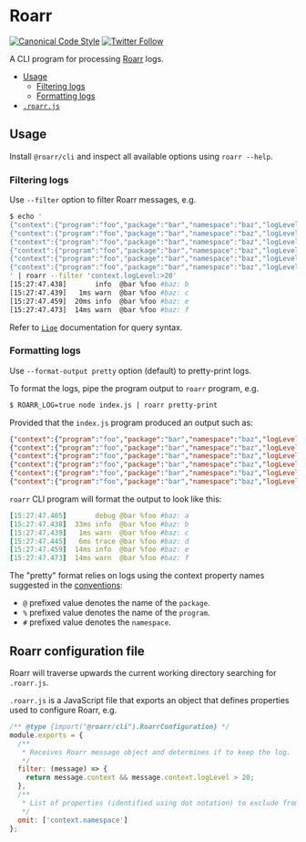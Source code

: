 # Roarr

[![Canonical Code Style](https://img.shields.io/badge/code%20style-canonical-blue.svg?style=flat-square)](https://github.com/gajus/canonical)
[![Twitter Follow](https://img.shields.io/twitter/follow/kuizinas.svg?style=social&label=Follow)](https://twitter.com/kuizinas)

A CLI program for processing [Roarr](https://github.com/gajus/roarr) logs.

* [Usage](#usage)
  * [Filtering logs](#filtering-logs)
  * [Formatting logs](#formatting-logs)
* [`.roarr.js`](#roarr-configuration-file)

## Usage

Install `@roarr/cli` and inspect all available options using `roarr --help`.

### Filtering logs

Use `--filter` option to filter Roarr messages, e.g.

```bash
$ echo '
{"context":{"program":"foo","package":"bar","namespace":"baz","logLevel":20},"message":"a","sequence":0,"time":1533310067405,"version":"2.0.0"}
{"context":{"program":"foo","package":"bar","namespace":"baz","logLevel":30},"message":"b","sequence":1,"time":1533310067438,"version":"2.0.0"}
{"context":{"program":"foo","package":"bar","namespace":"baz","logLevel":40},"message":"c","sequence":2,"time":1533310067439,"version":"2.0.0"}
{"context":{"program":"foo","package":"bar","namespace":"baz","logLevel":10},"message":"d","sequence":3,"time":1533310067445,"version":"2.0.0"}
{"context":{"program":"foo","package":"bar","namespace":"baz","logLevel":30},"message":"e","sequence":4,"time":1533310067459,"version":"2.0.0"}
{"context":{"program":"foo","package":"bar","namespace":"baz","logLevel":40},"message":"f","sequence":5,"time":1533310067473,"version":"2.0.0"}
' | roarr --filter 'context.logLevel:>20'
[15:27:47.438]       info  @bar %foo #baz: b
[15:27:47.439]   1ms warn  @bar %foo #baz: c
[15:27:47.459]  20ms info  @bar %foo #baz: e
[15:27:47.473]  14ms warn  @bar %foo #baz: f
```

Refer to [`Liqe`](https://github.com/gajus/liqe) documentation for query syntax.

### Formatting logs

Use `--format-output pretty` option (default) to pretty-print logs.

To format the logs, pipe the program output to `roarr` program, e.g.

```bash
$ ROARR_LOG=true node index.js | roarr pretty-print
```

Provided that the `index.js` program produced an output such as:

```json
{"context":{"program":"foo","package":"bar","namespace":"baz","logLevel":20},"message":"a","sequence":0,"time":1533310067405,"version":"2.0.0"}
{"context":{"program":"foo","package":"bar","namespace":"baz","logLevel":30},"message":"b","sequence":1,"time":1533310067438,"version":"2.0.0"}
{"context":{"program":"foo","package":"bar","namespace":"baz","logLevel":40},"message":"c","sequence":2,"time":1533310067439,"version":"2.0.0"}
{"context":{"program":"foo","package":"bar","namespace":"baz","logLevel":10},"message":"d","sequence":3,"time":1533310067445,"version":"2.0.0"}
{"context":{"program":"foo","package":"bar","namespace":"baz","logLevel":30},"message":"e","sequence":4,"time":1533310067459,"version":"2.0.0"}
{"context":{"program":"foo","package":"bar","namespace":"baz","logLevel":40},"message":"f","sequence":5,"time":1533310067473,"version":"2.0.0"}
```

`roarr` CLI program will format the output to look like this:

```yaml
[15:27:47.405]       debug @bar %foo #baz: a
[15:27:47.438]  33ms info  @bar %foo #baz: b
[15:27:47.439]   1ms warn  @bar %foo #baz: c
[15:27:47.445]   6ms trace @bar %foo #baz: d
[15:27:47.459]  14ms info  @bar %foo #baz: e
[15:27:47.473]  14ms warn  @bar %foo #baz: f
```

The "pretty" format relies on logs using the context property names suggested in the [conventions](#conventions):

* `@` prefixed value denotes the name of the `package`.
* `%` prefixed value denotes the name of the `program`.
* `#` prefixed value denotes the `namespace`.

## Roarr configuration file

Roarr will traverse upwards the current working directory searching for `.roarr.js`.

`.roarr.js` is a JavaScript file that exports an object that defines properties used to configure Roarr, e.g.

```js
/** @type {import("@roarr/cli").RoarrConfiguration} */
module.exports = {
  /**
   * Receives Roarr message object and determines if to keep the log.
   */
  filter: (message) => {
    return message.context && message.context.logLevel > 20;
  },
  /**
   * List of properties (identified using dot notation) to exclude from the log message. 
   */
  omit: ['context.namespace']
};
```